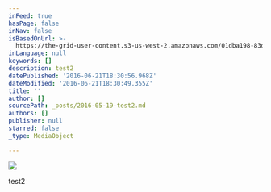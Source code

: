 ```yaml
---
inFeed: true
hasPage: false
inNav: false
isBasedOnUrl: >-
  https://the-grid-user-content.s3-us-west-2.amazonaws.com/01dba198-83d2-445f-afff-c107ab11948f.jpg
inLanguage: null
keywords: []
description: test2
datePublished: '2016-06-21T18:30:56.968Z'
dateModified: '2016-06-21T18:30:49.355Z'
title: ''
author: []
sourcePath: _posts/2016-05-19-test2.md
authors: []
publisher: null
starred: false
_type: MediaObject

---
```

![](https://the-grid-user-content.s3-us-west-2.amazonaws.com/01dba198-83d2-445f-afff-c107ab11948f.jpg)

test2